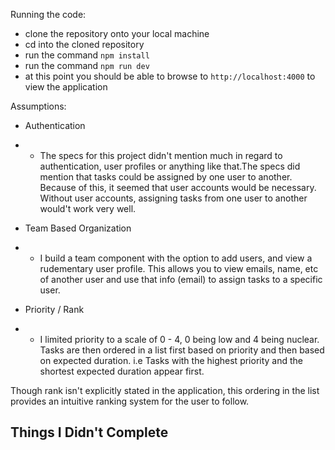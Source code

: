 Running the code:
  -   clone the repository onto your local machine
  -   cd into the cloned repository
  -   run the command `npm install`
  -   run the command `npm run dev`
  -   at this point you should be able to browse to `http://localhost:4000` to view the application

Assumptions:
  - Authentication
  - - The specs for this project didn't mention much in regard to authentication, user profiles or anything like that.The specs did mention that tasks could be assigned by one user to another. Because of this, it seemed that user accounts would be necessary.  Without user accounts, assigning tasks from one user to another would't work very well.

  -  Team Based Organization
  - - I build a team component with the option to add users, and view a rudementary user profile. This allows you to view emails, name, etc of another user and use that info (email) to assign tasks to a specific user.

  - Priority / Rank
  - -   I limited priority to a scale of 0 - 4, 0 being low and 4 being nuclear. Tasks are then ordered in a list first based on priority and then based on expected duration. i.e Tasks with the highest priority and the shortest expected duration appear first.

  Though rank isn't explicitly stated in the application, this ordering in the list provides an intuitive ranking system for the user to follow.



Things I Didn't Complete
  -
